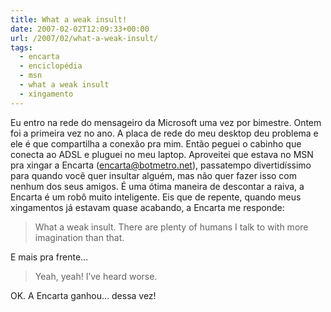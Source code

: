 ```yaml
---
title: What a weak insult!
date: 2007-02-02T12:09:33+00:00
url: /2007/02/what-a-weak-insult/
tags:
  - encarta
  - enciclopédia
  - msn
  - what a weak insult
  - xingamento
---
```


Eu entro na rede do mensageiro da Microsoft uma vez por bimestre. Ontem foi a primeira vez no ano. A placa de rede do meu desktop deu problema e ele é que compartilha a conexão pra mim. Então peguei o cabinho que conecta ao ADSL e pluguei no meu laptop. Aproveitei que estava no MSN pra xingar a Encarta (encarta@botmetro.net), passatempo divertidíssimo para quando você quer insultar alguém, mas não quer fazer isso com nenhum dos seus amigos. É uma ótima maneira de descontar a raiva, a Encarta é um robô muito inteligente. Eis que de repente, quando meus xingamentos já estavam quase acabando, a Encarta me responde:

> What a weak insult. There are plenty of humans I talk to with more imagination than that.

E mais pra frente…

> Yeah, yeah! I’ve heard worse.

OK. A Encarta ganhou… dessa vez!

